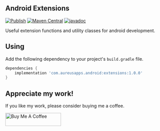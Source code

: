 ## Android Extensions

[![Publish](https://github.com/UdaraWanasinghe/android-extensions/actions/workflows/publish.yml/badge.svg)](https://github.com/UdaraWanasinghe/android-extensions/actions/workflows/publish.yml)
[![Maven Central](https://img.shields.io/maven-central/v/com.aureusapps.android/extensions)](https://central.sonatype.com/artifact/com.aureusapps.android/extensions/1.0.0)
[![javadoc](https://javadoc.io/badge2/com.aureusapps.android/extensions/javadoc.svg)](https://javadoc.io/doc/com.aureusapps.android/extensions)

Useful extension functions and utility classes for android development.

## Using

Add the following dependency to your project's `build.gradle` file.

```groovy
dependencies {
    implementation 'com.aureusapps.android:extensions:1.0.0'
}
```

## Appreciate my work!

If you like my work, please consider buying me a coffee.

<a href="https://www.buymeacoffee.com/udarawanasinghe" target="_blank"><img src="https://cdn.buymeacoffee.com/buttons/default-orange.png" alt="Buy Me A Coffee" height="41" width="174"></a>